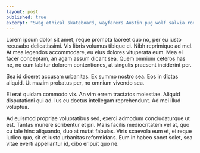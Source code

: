 ```yaml
---
layout: post
published: true
excerpt: "Swag ethical skateboard, wayfarers Austin pug wolf salvia roof party hella twee Helvetica."
---
```


Lorem ipsum dolor sit amet, reque prompta laoreet quo no, per eu iusto recusabo delicatissimi. Vis libris volumus tibique ei. Nibh reprimique ad mel. At mea legendos accommodare, eu eius dolores vituperata eum. Mea ei facer conceptam, an agam assum dicant sea. Quem omnium ceteros has ne, no cum labitur dolorem contentiones, at singulis praesent inciderint per.

Sea id diceret accusam urbanitas. Ex summo nostro sea. Eos in dictas aliquid. Ut mazim probatus per, no omnium vivendo sea.

Ei erat quidam commodo vix. An vim errem tractatos molestiae. Aliquid disputationi qui ad. Ius eu doctus intellegam reprehendunt. Ad mei illud voluptua.

Ad euismod propriae voluptatibus sed, exerci admodum concludaturque ut est. Tantas munere scribentur et pri. Malis facilis mediocritatem vel at, quo cu tale hinc aliquando, duo at mutat fabulas. Viris scaevola eum et, ei reque iudico quo, sit et iusto urbanitas reformidans. Eum in habeo sonet solet, sea vitae everti appellantur id, cibo eripuit quo ne.
